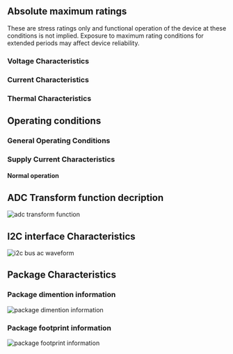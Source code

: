 ## **Absolute maximum ratings**
These are stress ratings only and functional operation of the device at these conditions is not implied. Exposure to maximum rating conditions for extended periods may affect device reliability.
### Voltage Characteristics


### Current Characteristics

### Thermal Characteristics

## Operating conditions
### General Operating Conditions

### Supply Current Characteristics
#### Normal operation

## ADC Transform function decription
![adc transform function](../img/adc_transform_function.jpg)

## I2C interface Characteristics

![i2c bus ac waveform](../img/i2c_bus_ac_waveform.jpg)


## Package Characteristics
### Package dimention information
![package dimention information](../img/package_dimention_information.png)

### Package footprint information
![package footprint information](../img/package_footprint_information.jpg)
